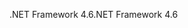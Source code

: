 <span data-ttu-id="78192-101">.NET Framework 4.6</span><span class="sxs-lookup"><span data-stu-id="78192-101">.NET Framework 4.6</span></span>